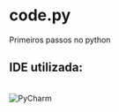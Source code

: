 # code.py
Primeiros passos no python

## IDE utilizada:
<div style="display: inline_block"><br/>
<img align="Center" alt="PyCharm" src="https://cdn.jsdelivr.net/gh/devicons/devicon/icons/pycharm/pycharm-original-wordmark.svg" />

